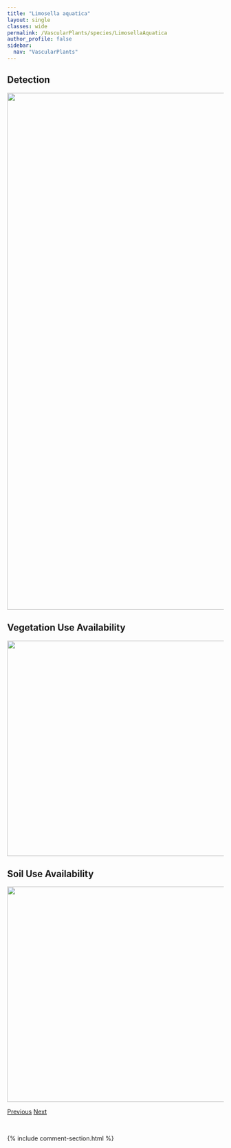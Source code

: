 ```yaml
---
title: "Limosella aquatica"
layout: single
classes: wide
permalink: /VascularPlants/species/LimosellaAquatica
author_profile: false
sidebar:
  nav: "VascularPlants"
---
```


<h2>Detection</h2>

<a href="https://drive.google.com/uc?export=view&id=12167OfPpfcda2evUWqm7nFTVx9JDOiWh">
<img src="https://drive.google.com/uc?export=view&id=12167OfPpfcda2evUWqm7nFTVx9JDOiWh" height = "1200" width = "800">
</a>


<h2>Vegetation Use Availability</h2>

<a href="https://drive.google.com/uc?export=view&id=1B0wXwFNelxvWTP3-nKq0Y341NoYnX9s8">
<img src="https://drive.google.com/uc?export=view&id=1B0wXwFNelxvWTP3-nKq0Y341NoYnX9s8" height = "500" width = "1000">
</a>


<h2>Soil Use Availability</h2>

<a href="https://drive.google.com/uc?export=view&id=1JrWed6UnG7wS_NchsRpEL0S81ljXvq4p">
<img src="https://drive.google.com/uc?export=view&id=1JrWed6UnG7wS_NchsRpEL0S81ljXvq4p" height = "500" width = "1000">
</a>


<a href="/DevelopmentWebsite/VascularPlants/species/LiliumPhiladelphicum" class="pagination--pager" title="Lilium philadelphicum">Previous</a> <a href="/DevelopmentWebsite/VascularPlants/species/LinariaDalmatica" class="pagination--pager" title="Linaria dalmatica">Next</a>

<p>&nbsp;</p>

{% include comment-section.html %}
